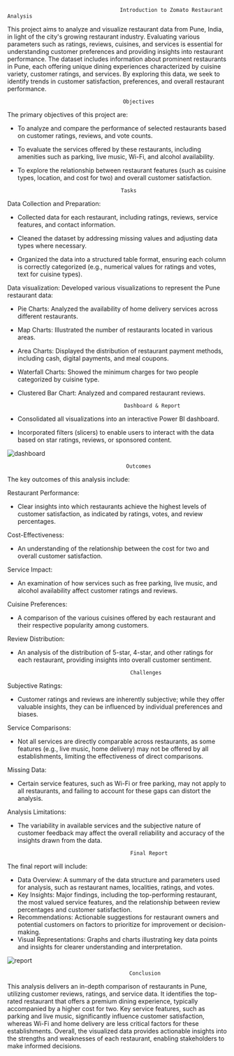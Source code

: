                                         Introduction to Zomato Restaurant Analysis 

This project aims to analyze and visualize restaurant data from Pune, India, in light of the city's growing restaurant industry. Evaluating various parameters such as ratings, reviews, cuisines, and services is essential for understanding customer preferences and providing insights into restaurant performance. The dataset includes information about prominent restaurants in Pune, each offering unique dining experiences characterized by cuisine variety, customer ratings, and services. By exploring this data, we seek to identify trends in customer satisfaction, preferences, and overall restaurant performance.

                                         Objectives
The primary objectives of this project are:
  * To analyze and compare the performance of selected restaurants based on customer ratings, reviews, and vote counts.
  * To evaluate the services offered by these restaurants, including amenities such as parking, live music, Wi-Fi, and alcohol availability.
  * To explore the relationship between restaurant features (such as cuisine types, location, and cost for two) and overall customer satisfaction.

                                         Tasks
Data Collection and Preparation:
  * Collected data for each restaurant, including ratings, reviews, service features, and contact information.

  * Cleaned the dataset by addressing missing values and adjusting data types where necessary.

  * Organized the data into a structured table format, ensuring each column is correctly categorized (e.g., numerical values for ratings and votes, text for cuisine types).



Data visualization: Developed various visualizations to represent the Pune restaurant data:

  * Pie Charts: Analyzed the availability of home delivery services across different restaurants.
  * Map Charts: Illustrated the number of restaurants located in various areas.
  * Area Charts: Displayed the distribution of restaurant payment methods, including cash, digital payments, and meal coupons.
  * Waterfall Charts: Showed the minimum charges for two people categorized by cuisine type.
  * Clustered Bar Chart: Analyzed and compared restaurant reviews.

                                          Dashboard & Report
* Consolidated all visualizations into an interactive Power BI dashboard.
* Incorporated filters (slicers) to enable users to interact with the data based on star ratings, reviews, or sponsored content.

![dashboard](https://github.com/user-attachments/assets/55c21526-a044-4e3a-ad90-e6ec762667ba)

                                          Outcomes

The key outcomes of this analysis include:

Restaurant Performance:
  * Clear insights into which restaurants achieve the highest levels of customer satisfaction, as indicated by ratings, votes, and review percentages.

Cost-Effectiveness:
  * An understanding of the relationship between the cost for two and overall customer satisfaction.

Service Impact:
  * An examination of how services such as free parking, live music, and alcohol availability affect customer ratings and reviews.

Cuisine Preferences:
  * A comparison of the various cuisines offered by each restaurant and their respective popularity among customers.

Review Distribution:
  * An analysis of the distribution of 5-star, 4-star, and other ratings for each restaurant, providing insights into overall customer sentiment.


                                            Challenges
  
Subjective Ratings: 
  * Customer ratings and reviews are inherently subjective; while they offer valuable insights, they can be influenced by individual preferences and biases.

Service Comparisons: 
  * Not all services are directly comparable across restaurants, as some features (e.g., live music, home delivery) may not be offered by all establishments, limiting the effectiveness of direct comparisons.

Missing Data: 
  * Certain service features, such as Wi-Fi or free parking, may not apply to all restaurants, and failing to account for these gaps can distort the analysis.

Analysis Limitations: 
  * The variability in available services and the subjective nature of customer feedback may affect the overall reliability and accuracy of the insights drawn from the data.

                                            Final Report
The final report will include:
* Data Overview: A summary of the data structure and parameters used for analysis, such as restaurant names, localities, ratings, and votes.
* Key Insights: Major findings, including the top-performing restaurant, the most valued service features, and the relationship between review percentages and customer satisfaction.
* Recommendations: Actionable suggestions for restaurant owners and potential customers on factors to prioritize for improvement or decision-making.
* Visual Representations: Graphs and charts illustrating key data points and insights for clearer understanding and interpretation.
  
![report](https://github.com/user-attachments/assets/1dd516c4-b902-4134-812a-e5c45cab4762)

                                           Conclusion
                                          
This analysis delivers an in-depth comparison of restaurants in Pune, utilizing customer reviews, ratings, and service data. It identifies the top-rated restaurant that offers a premium dining experience, typically accompanied by a higher cost for two. Key service features, such as parking and live music, significantly influence customer satisfaction, whereas Wi-Fi and home delivery are less critical factors for these establishments. Overall, the visualized data provides actionable insights into the strengths and weaknesses of each restaurant, enabling stakeholders to make informed decisions.









    
